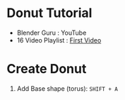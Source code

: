 # Donut Tutorial

- Blender Guru : YouTube
- 16 Video Playlist : [First Video](https://youtu.be/nIoXOplUvAw)

# Create Donut

1. Add Base shape (torus): `SHIFT + A`



